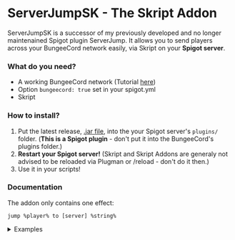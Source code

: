 # ServerJumpSK - The Skript Addon
ServerJumpSK is a successor of my previously developed and no longer maintenained Spigot plugin ServerJump. It allows you to send players across your BungeeCord network easily, via Skript on your **Spigot server**.

### What do you need?
- A working BungeeCord network (Tutorial <a href="https://www.spigotmc.org/wiki/bungeecord-configuration-guide/">here</a>)
- Option `bungeecord: true` set in your spigot.yml
- Skript

### How to install?
1. Put the latest release, <a href="https://github.com/Zettovec/ServerJumpSK/releases/">.jar file</a>, into the your Spigot server's `plugins/` folder. (**This is a Spigot plugin** - don't put it into the BungeeCord's plugins folder.)
2. **Restart your Spigot server!** (Skript and Skript Addons are generaly not advised to be reloaded via Plugman or /reload - don't do it then.)
3. Use it in your scripts!

### Documentation
The addon only contains one effect:

```skript
jump %player% to [server] %string%
```   

<details> 
  <summary>Examples</summary>

1. `jump player to "lobby"` - sends player to the lobby server
2. `jump loop-player to server "game"` - sends loop-player to the game server

</details>
